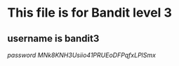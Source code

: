 # This file is for Bandit level 3

## username is bandit3

*password MNk8KNH3Usiio41PRUEoDFPqfxLPlSmx*
